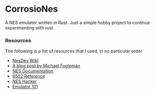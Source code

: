 # CorrosioNes

A NES emulator written in Rust. Just a simple hobby project to continue experimenting with rust.

### Resources
The following is a list of resources that I used, in no particular order
* [NesDev Wiki](http://wiki.nesdev.com/w/index.php/Nesdev_Wiki)
* [A blog post by Michael Fogleman](https://medium.com/@fogleman/i-made-an-nes-emulator-here-s-what-i-learned-about-the-original-nintendo-2e078c9b28fe)
* [NES Documentation](http://nesdev.com/NESDoc.pdf)
* [6502 Reference](http://obelisk.me.uk/6502/reference.html)
* [NES Hacker](http://www.thealmightyguru.com/Games/Hacking/Wiki/index.php/)
* [Emulator 101](http://www.emulator101.com/6502-addressing-modes.html)
